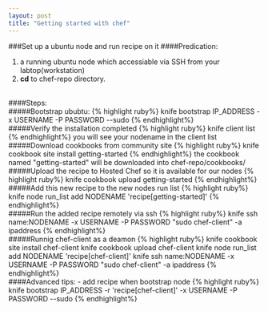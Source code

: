 ```yaml
---
layout: post
title: "Getting started with chef"
---
```

###Set up a ubuntu node and run recipe on it
####Predication: 
  1. a running ubuntu node which accessiable via SSH from your labtop(workstation)
  2. <b>cd</b> to chef-repo directory.
<br/>
####Steps:   
<br/>
#####Bootstrap ububtu:   
{% highlight ruby%}
knife bootstrap IP_ADDRESS -x USERNAME -P PASSWORD --sudo
{% endhighlight%}    
<br/>
#####Verify the installation completed
{% highlight ruby%}
knife client list
{% endhighlight%}   
you will see your nodename in the client list   
<br/>
#####Download cookbooks from community site
{% highlight ruby%}
knife cookbook site install getting-started
{% endhighlight%}   
the cookbook named "getting-started" will be downloaded into chef-repo/cookbooks/   
<br/>
#####Upload the recipe to Hosted Chef so it is available for our nodes 
{% highlight ruby%}
knife cookbook upload getting-started 
{% endhighlight%}
<br/>
#####Add this new recipe to the new nodes run list
{% highlight ruby%}
knife node run_list add NODENAME 'recipe[getting-started]'
{% endhighlight%}
<br/>
#####Run the added recipe remotely via ssh
{% highlight ruby%}
knife ssh name:NODENAME -x USERNAME -P PASSWORD "sudo chef-client" -a ipaddress
{% endhighlight%}
<br/>
#####Runnig chef-client as a deamon
{% highlight ruby%}
knife cookbook site install chef-client
knife cookbook upload chef-client
knife node run_list add NODENAME 'recipe[chef-client]'
knife ssh name:NODENAME -x USERNAME -P PASSWORD "sudo chef-client" -a ipaddress
{% endhighlight%}
<br/>
####Advanced tips:
- add recipe when bootstrap node
{% highlight ruby%}
knife bootstrap IP_ADDRESS -r 'recipe[chef-client]' -x USERNAME -P PASSWORD --sudo
{% endhighlight%}
